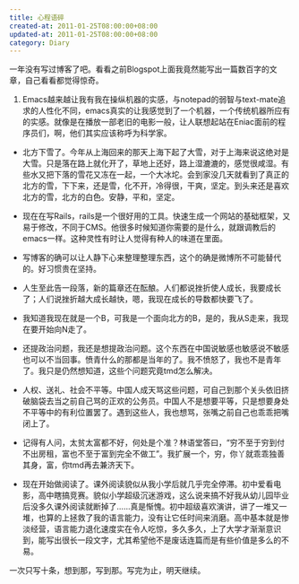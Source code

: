 ```yaml
---
title: 心程语碎
created-at: 2011-01-25T08:00:00+08:00
updated-at: 2011-01-25T08:00:00+08:00
category: Diary
---
```


一年没有写过博客了吧。看看之前Blogspot上面我竟然能写出一篇数百字的文章，自己看看都觉得惊奇。


1. Emacs越来越让我有我在操纵机器的实感，与notepad的弱智与text-mate追求的人性化不同，emacs真实的让我感觉到了一个机器，一个传统机器所应有的实感。就像是在播放一部老旧的电影一般，让人联想起站在Eniac面前的程序员们，啊，他们其实应该称呼为科学家。

* 北方下雪了。今年从上海回来的那天上海下起了大雪，对于上海来说这绝对是大雪。只是落在路上就化开了，草地上还好，路上湿漉漉的，感觉很咸湿。有些水又把下落的雪花又冻在一起，一个大冰坨。会到家没几天就看到了真正的北方的雪，下下来，还是雪，化不开，冷得很，干爽，坚定。到头来还是喜欢北方的雪，北方的白色。安静，平和，坚定。

* 现在在写Rails，rails是一个很好用的工具。快速生成一个网站的基础框架，又易于修改，不同于CMS。他很多时候知道你需要的是什么，就跟调教后的emacs一样。这种灵性有时让人觉得有种人的味道在里面。

* 写博客的确可以让人静下心来整理整理东西，这个的确是微博所不可能替代的。好习惯贵在坚持。

* 人生至此告一段落，新的篇章还在酝酿。人们都说挫折使人成长，我要成长了；人们说挫折越大成长越快，嗯，我现在成长的导数都快要飞了。

* 我知道我现在就是一个B，可我是一个面向北方的B，是的，我从S走来，我现在要开始向N走了。

* 还提政治问题，我还是想提政治问题。这个东西在中国说敏感也敏感说不敏感也可以不当回事。愤青什么的那都是当年的了。我不愤怒了，我也不是青年了。我只是仍然想知道，这些个问题究竟tmd怎么解决。

* 人权、送礼、社会不平等。中国人成天骂这些问题，可自己到那个关头依旧挤破脑袋去当之前自己骂的正欢的公务员。中国人不是想要平等，只是想要身处不平等中的有利位置罢了。遇到这些人，我也想骂，张嘴之前自己也乖乖把嘴闭上了。

* 记得有人问，太贫太富都不好，何处是个准？林语堂答曰，“穷不至于穷到付不出房租，富也不至于富到完全不做工”。我扩展一个，穷，你丫就乖乖独善其身，富，你tmd再去兼济天下。

* 现在开始做阅读了。课外阅读貌似从我小学后就几乎完全停滞。初中爱看电影，高中瞎搞竞赛。貌似小学超级沉迷游戏，这么说来搞不好我从幼儿园毕业后没多久课外阅读就断掉了……真是惭愧。初中超级喜欢演讲，讲了一堆又一堆，也算的上拯救了我的语言能力，没有让它任时间来消磨。高中基本就是惨淡经营，语言能力退化速度实在令人吃惊，多久多久，上了大学才渐渐意识到，能写出很长一段文字，尤其希望他不是废话连篇而是有些价值是多么的不易。


一次只写十条，想到那，写到那。写完为止，明天继续。
